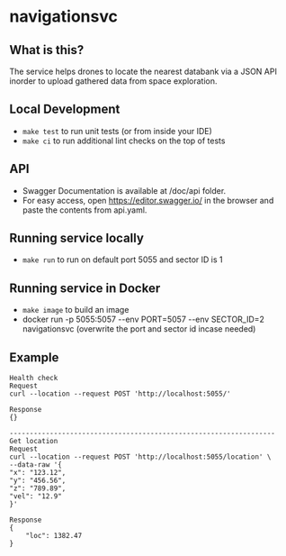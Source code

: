# navigationsvc

## What is this?

The service helps drones to locate the nearest databank via a JSON API inorder to upload gathered data from space exploration.

## Local Development

* `make test` to run unit tests (or from inside your IDE)
* `make ci` to run additional lint checks on the top of tests

## API

* Swagger Documentation is available at /doc/api folder.
* For easy access, open https://editor.swagger.io/ in the browser and paste the contents from api.yaml.

## Running service locally

* `make run` to run on default port 5055 and sector ID is 1

## Running service in Docker

* `make image` to build an image
* docker run -p 5055:5057 --env PORT=5057 --env SECTOR_ID=2 navigationsvc (overwrite the port and sector id incase needed)

## Example

```
Health check 
Request
curl --location --request POST 'http://localhost:5055/'

Response
{}

------------------------------------------------------------------
Get location 
Request
curl --location --request POST 'http://localhost:5055/location' \
--data-raw '{
"x": "123.12",
"y": "456.56",
"z": "789.89",
"vel": "12.9"
}'

Response
{
    "loc": 1382.47
}
```